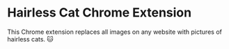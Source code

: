# Hairless Cat Chrome Extension
This Chrome extension replaces all images on any website with pictures of hairless cats. 🐱
